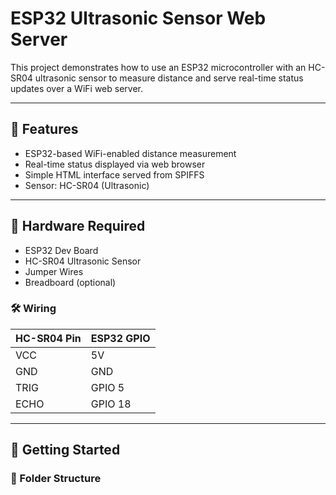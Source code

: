 # ESP32 Ultrasonic Sensor Web Server

This project demonstrates how to use an ESP32 microcontroller with an HC-SR04 ultrasonic sensor to measure distance and serve real-time status updates over a WiFi web server.

---

## 📡 Features

- ESP32-based WiFi-enabled distance measurement
- Real-time status displayed via web browser
- Simple HTML interface served from SPIFFS
- Sensor: HC-SR04 (Ultrasonic)

---

## 🔧 Hardware Required

- ESP32 Dev Board
- HC-SR04 Ultrasonic Sensor
- Jumper Wires
- Breadboard (optional)

### 🛠 Wiring

| HC-SR04 Pin | ESP32 GPIO |
|-------------|------------|
| VCC         | 5V         |
| GND         | GND        |
| TRIG        | GPIO 5     |
| ECHO        | GPIO 18    |

---

## 🚀 Getting Started

### 📁 Folder Structure


